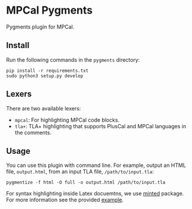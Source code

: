 # MPCal Pygments

Pygments plugin for MPCal.

## Install

Run the following commands in the `pygments` directory:
```shell
pip install -r requirements.txt
sudo python3 setup.py develop
```

## Lexers

There are two available lexers:

* `mpcal`: 
  For highlighting MPCal code blocks.
* `tla+`:
  TLA+ highlighting that supports PlusCal and MPCal languages in the comments.

## Usage

You can use this plugin with command line. For example, output an HTML file, `output.html`, from an 
input TLA file, `/path/to/input.tla`:
```shell
pygmentize -f html -O full -o output.html /path/to/input.tla
```

For syntax highlighting inside Latex docuemtns, we use [minted](https://ctan.org/pkg/minted?lang=en) package. For more
information see the provided [example](latex/main.tex).